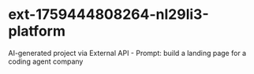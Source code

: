 # ext-1759444808264-nl29li3-platform
AI-generated project via External API - Prompt: build a landing page for a coding agent company
